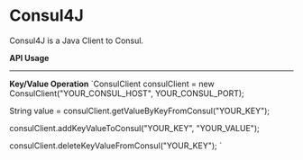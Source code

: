 # Consul4J
Consul4J is a Java Client to Consul.

<b>API Usage</b>
<hr>
<b>Key/Value Operation</b>
`ConsulClient consulClient = new ConsulClient("YOUR_CONSUL_HOST", YOUR_CONSUL_PORT);

 String value = consulClient.getValueByKeyFromConsul("YOUR_KEY");
 
 consulClient.addKeyValueToConsul("YOUR_KEY", "YOUR_VALUE");
 
 consulClient.deleteKeyValueFromConsul("YOUR_KEY");
`
  
